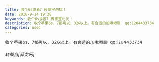 ```yaml
---
title: 收个6s或者7 传家宝勿扰！
date: 2018-9-14 19:38
keywords: 收个6s或者7 传家宝勿扰！
description: 收个苹果6s、7都可以，32G以上。有合适的加啾啾聊  qq:1204433734
categories: used
---
```

<td class="t_f" id="postmessage_1792474">

收个苹果6s、7都可以，32G以上。有合适的加啾啾聊  qq:1204433734</td>
###### 转载自[菲龙网]